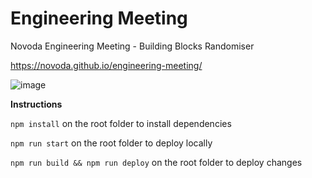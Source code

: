 # Engineering Meeting
Novoda Engineering Meeting - Building Blocks Randomiser

https://novoda.github.io/engineering-meeting/

![image](https://user-images.githubusercontent.com/7768517/168707185-4533f0d9-bb5c-4612-8a3b-9bdb3802a65d.png)

**Instructions**

`npm install` on the root folder to install dependencies

`npm run start` on the root folder to deploy locally

`npm run build && npm run deploy` on the root folder to deploy changes

